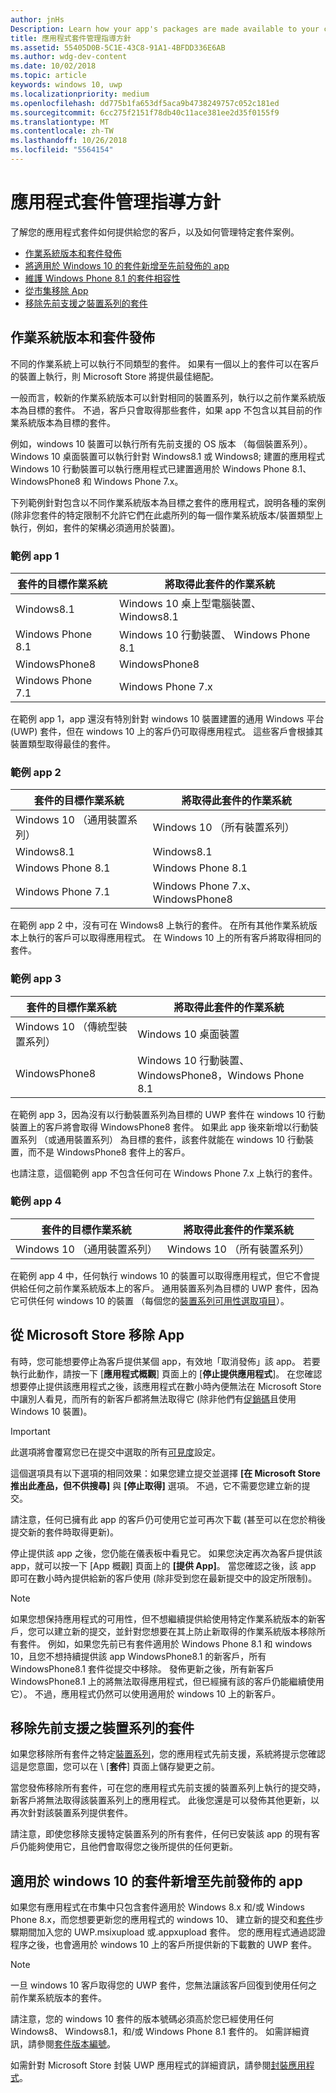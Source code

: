 ```yaml
---
author: jnHs
Description: Learn how your app's packages are made available to your customers, and how to manage specific package scenarios.
title: 應用程式套件管理指導方針
ms.assetid: 55405D0B-5C1E-43C8-91A1-4BFDD336E6AB
ms.author: wdg-dev-content
ms.date: 10/02/2018
ms.topic: article
keywords: windows 10, uwp
ms.localizationpriority: medium
ms.openlocfilehash: dd775b1fa653df5aca9b4738249757c052c181ed
ms.sourcegitcommit: 6cc275f2151f78db40c11ace381ee2d35f0155f9
ms.translationtype: MT
ms.contentlocale: zh-TW
ms.lasthandoff: 10/26/2018
ms.locfileid: "5564154"
---
```

# <a name="guidance-for-app-package-management"></a>應用程式套件管理指導方針

了解您的應用程式套件如何提供給您的客戶，以及如何管理特定套件案例。

-   [作業系統版本和套件發佈](#os-versions-and-package-distribution)
-   [將適用於 Windows 10 的套件新增至先前發佈的 app](#adding-packages-for-windows-10-to-a-previously-published-app)
-   [維護 Windows Phone 8.1 的套件相容性](#maintaining-package-compatibility-for-windows-phone-81)
-   [從市集移除 App](#removing-an-app-from-the-store)
-   [移除先前支援之裝置系列的套件](#removing-packages-for-a-previously-supported-device-family)


## <a name="os-versions-and-package-distribution"></a>作業系統版本和套件發佈

不同的作業系統上可以執行不同類型的套件。 如果有一個以上的套件可以在客戶的裝置上執行，則 Microsoft Store 將提供最佳絕配。

一般而言，較新的作業系統版本可以針對相同的裝置系列，執行以之前作業系統版本為目標的套件。 不過，客戶只會取得那些套件，如果 app 不包含以其目前的作業系統版本為目標的套件。

例如，windows 10 裝置可以執行所有先前支援的 OS 版本 （每個裝置系列）。 Windows 10 桌面裝置可以執行針對 Windows8.1 或 Windows8; 建置的應用程式Windows 10 行動裝置可以執行應用程式已建置適用於 Windows Phone 8.1、 WindowsPhone8 和 Windows Phone 7.x。 

下列範例針對包含以不同作業系統版本為目標之套件的應用程式，說明各種的案例 (除非您套件的特定限制不允許它們在此處所列的每一個作業系統版本/裝置類型上執行，例如，套件的架構必須適用於裝置)。 

### <a name="example-app-1"></a>範例 app 1

| 套件的目標作業系統 | 將取得此套件的作業系統 |
|-------------------------------------|----------------------------------------------|
| Windows8.1                         | Windows 10 桌上型電腦裝置、 Windows8.1      |
| Windows Phone 8.1                   | Windows 10 行動裝置、 Windows Phone 8.1 |
| WindowsPhone8                     | WindowsPhone8                              |
| Windows Phone 7.1                   | Windows Phone 7.x                            |

在範例 app 1，app 還沒有特別針對 windows 10 裝置建置的通用 Windows 平台 (UWP) 套件，但在 windows 10 上的客戶仍可取得應用程式。 這些客戶會根據其裝置類型取得最佳的套件。

### <a name="example-app-2"></a>範例 app 2

| 套件的目標作業系統  | 將取得此套件的作業系統 |
|--------------------------------------|----------------------------------------------|
| Windows 10 （通用裝置系列） | Windows 10 （所有裝置系列）             |
| Windows8.1                          | Windows8.1                                  |
| Windows Phone 8.1                    | Windows Phone 8.1                            |
| Windows Phone 7.1                    | Windows Phone 7.x、 WindowsPhone8           |

在範例 app 2 中，沒有可在 Windows8 上執行的套件。 在所有其他作業系統版本上執行的客戶可以取得應用程式。 在 Windows 10 上的所有客戶將取得相同的套件。

### <a name="example-app-3"></a>範例 app 3

| 套件的目標作業系統 | 將取得此套件的作業系統                  |
|-------------------------------------|---------------------------------------------------------------|
| Windows 10 （傳統型裝置系列）  | Windows 10 桌面裝置                                    |
| WindowsPhone8                     | Windows 10 行動裝置、 WindowsPhone8，Windows Phone 8.1 |

在範例 app 3，因為沒有以行動裝置系列為目標的 UWP 套件在 windows 10 行動裝置上的客戶將會取得 WindowsPhone8 套件。 如果此 app 後來新增以行動裝置系列 （或通用裝置系列） 為目標的套件，該套件就能在 windows 10 行動裝置，而不是 WindowsPhone8 套件上的客戶。

也請注意，這個範例 app 不包含任何可在 Windows Phone 7.x 上執行的套件。

### <a name="example-app-4"></a>範例 app 4

| 套件的目標作業系統  | 將取得此套件的作業系統 |
|--------------------------------------|----------------------------------------------|
| Windows 10 （通用裝置系列） | Windows 10 （所有裝置系列）             |

在範例 app 4 中，任何執行 windows 10 的裝置可以取得應用程式，但它不會提供給任何之前作業系統版本上的客戶。 通用裝置系列為目標的 UWP 套件，因為它可供任何 windows 10 的裝置 （每個您的[裝置系列可用性選取項目](device-family-availability.md)）。


## <a name="removing-an-app-from-the-store"></a>從 Microsoft Store 移除 App

有時，您可能想要停止為客戶提供某個 app，有效地「取消發佈」該 app。 若要執行此動作，請按一下 [**應用程式概觀**] 頁面上的 [**停止提供應用程式**]。 在您確認想要停止提供該應用程式之後，該應用程式在數小時內便無法在 Microsoft Store 中讓別人看見，而所有的新客戶都將無法取得它 (除非他們有[促銷碼](generate-promotional-codes.md)且使用 Windows 10 裝置)。

> [!IMPORTANT]
> 此選項將會覆寫您已在提交中選取的所有[可見度](choose-visibility-options.md#discoverability)設定。 

這個選項具有以下選項的相同效果：如果您建立提交並選擇 **\[在 Microsoft Store 推出此產品，但不供搜尋\]** 與 **\[停止取得\]** 選項。 不過，它不需要您建立新的提交。

請注意，任何已擁有此 app 的客戶仍可使用它並可再次下載 (甚至可以在您於稍後提交新的套件時取得更新)。

停止提供該 app 之後，您仍能在儀表板中看見它。 如果您決定再次為客戶提供該 app，就可以按一下 [App 概觀] 頁面上的 **\[提供 App\]**。 當您確認之後，該 app 即可在數小時內提供給新的客戶使用 (除非受到您在最新提交中的設定所限制)。

> [!NOTE]
> 如果您想保持應用程式的可用性，但不想繼續提供給使用特定作業系統版本的新客戶，您可以建立新的提交，並針對您想要在其上防止新取得的作業系統版本移除所有套件。 例如，如果您先前已有套件適用於 Windows Phone 8.1 和 windows 10，且您不想持續提供該 app WindowsPhone8.1 的新客戶，所有 WindowsPhone8.1 套件從提交中移除。 發佈更新之後，所有新客戶 WindowsPhone8.1 上的將無法取得應用程式，但已經擁有該的客戶仍能繼續使用它）。 不過，應用程式仍然可以使用適用於 windows 10 上的新客戶。


## <a name="removing-packages-for-a-previously-supported-device-family"></a>移除先前支援之裝置系列的套件

如果您移除所有套件之特定[裝置系列](https://docs.microsoft.com/uwp/extension-sdks/device-families-overview)，您的應用程式先前支援，系統將提示您確認這是您意圖，您可以在 \ [**套件**] 頁面上儲存變更之前。

當您發佈移除所有套件，可在您的應用程式先前支援的裝置系列上執行的提交時，新客戶將無法取得該裝置系列上的應用程式。 此後您還是可以發佈其他更新，以再次針對該裝置系列提供套件。

請注意，即使您移除支援特定裝置系列的所有套件，任何已安裝該 app 的現有客戶仍能夠使用它，且他們會取得您之後所提供的任何更新。


<a name="adding-packages-for-windows-10-to-a-previously-published-app"></a>

## <a name="adding-packages-for-windows10-to-a-previously-published-app"></a>適用於 windows 10 的套件新增至先前發佈的 app

如果您有應用程式在市集中只包含套件適用於 Windows 8.x 和/或 Windows Phone 8.x，而您想要更新您的應用程式的 windows 10、 建立新的提交和[套件](upload-app-packages.md)步驟期間加入您的 UWP.msixupload 或.appxupload 套件。 您的應用程式通過認證程序之後，也會適用於 windows 10 上的客戶所提供新的下載數的 UWP 套件。

> [!NOTE]
> 一旦 windows 10 客戶取得您的 UWP 套件，您無法讓該客戶回復到使用任何之前作業系統版本的套件。 

請注意，您的 windows 10 套件的版本號碼必須高於您已經使用任何 Windows8、 Windows8.1，和/或 Windows Phone 8.1 套件的。 如需詳細資訊，請參閱[套件版本編號](package-version-numbering.md)。

如需針對 Microsoft Store 封裝 UWP 應用程式的詳細資訊，請參閱[封裝應用程式](../packaging/index.md)。
